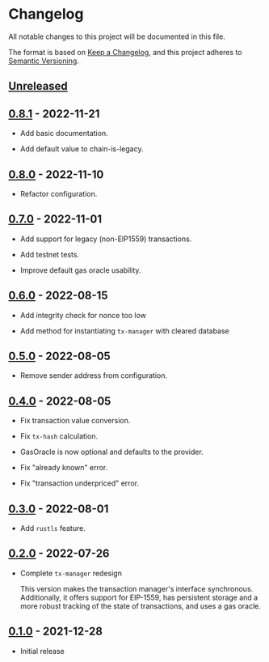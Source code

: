 # Changelog
All notable changes to this project will be documented in this file.

The format is based on [Keep a Changelog](https://keepachangelog.com/en/1.0.0/),
and this project adheres to [Semantic Versioning](https://semver.org/spec/v2.0.0.html).

## [Unreleased]

## [0.8.1] - 2022-11-21
- Add basic documentation.

- Add default value to chain-is-legacy.

## [0.8.0] - 2022-11-10
- Refactor configuration.

## [0.7.0] - 2022-11-01
- Add support for legacy (non-EIP1559) transactions.

- Add testnet tests.

- Improve default gas oracle usability.

## [0.6.0] - 2022-08-15
- Add integrity check for nonce too low

- Add method for instantiating `tx-manager` with cleared database

## [0.5.0] - 2022-08-05
- Remove sender address from configuration.

## [0.4.0] - 2022-08-05
- Fix transaction value conversion.

- Fix `tx-hash` calculation.

- GasOracle is now optional and defaults to the provider.

- Fix "already known" error.

- Fix "transaction underpriced" error.

## [0.3.0] - 2022-08-01
- Add `rustls` feature.

## [0.2.0] - 2022-07-26
- Complete `tx-manager` redesign

  This version makes the transaction manager's interface synchronous.
  Additionally, it offers support for EIP-1559,
  has persistent storage and a more robust tracking of the state of transactions,
  and uses a gas oracle.

## [0.1.0] - 2021-12-28
- Initial release

[Unreleased]: https://github.com/cartesi-corp/tx-manager/compare/v0.8.1...HEAD
[0.8.1]: https://github.com/cartesi-corp/tx-manager/compare/v0.8.0...v0.8.1
[0.8.0]: https://github.com/cartesi-corp/tx-manager/compare/v0.7.0...v0.8.0
[0.7.0]: https://github.com/cartesi-corp/tx-manager/compare/v0.6.0...v0.7.0
[0.6.0]: https://github.com/cartesi-corp/tx-manager/compare/v0.5.0...v0.6.0
[0.5.0]: https://github.com/cartesi-corp/tx-manager/compare/v0.4.0...v0.5.0
[0.4.0]: https://github.com/cartesi-corp/tx-manager/compare/v0.3.0...v0.4.0
[0.3.0]: https://github.com/cartesi-corp/tx-manager/compare/v0.2.0...v0.3.0
[0.2.0]: https://github.com/cartesi-corp/tx-manager/compare/v0.1.0...v0.2.0
[0.1.0]: https://github.com/cartesi-corp/tx-manager/releases/tag/v0.1.0
